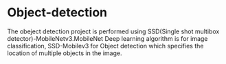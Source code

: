 # Object-detection
 The obeject detection project is performed using SSD(Single shot multibox detector)-MobileNetv3.MobileNet Deep learning algorithm is for image classification, SSD-Mobilev3 for Object detection which specifies the location of multiple objects in the image.
